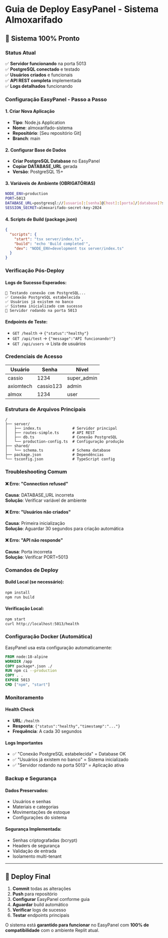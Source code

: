 # Guia de Deploy EasyPanel - Sistema Almoxarifado

## 🎯 Sistema 100% Pronto

### Status Atual
✅ **Servidor funcionando** na porta 5013  
✅ **PostgreSQL conectado** e testado  
✅ **Usuários criados** e funcionais  
✅ **API REST completa** implementada  
✅ **Logs detalhados** funcionando  

### Configuração EasyPanel - Passo a Passo

#### 1. Criar Nova Aplicação
- **Tipo**: Node.js Application
- **Nome**: almoxarifado-sistema
- **Repositório**: [Seu repositório Git]
- **Branch**: main

#### 2. Configurar Base de Dados
- **Criar PostgreSQL Database** no EasyPanel
- **Copiar DATABASE_URL** gerada
- **Versão**: PostgreSQL 15+

#### 3. Variáveis de Ambiente (OBRIGATÓRIAS)
```bash
NODE_ENV=production
PORT=5013
DATABASE_URL=postgresql://[usuario]:[senha]@[host]:[porta]/[database]?sslmode=require
SESSION_SECRET=almoxarifado-secret-key-2024
```

#### 4. Scripts de Build (package.json)
```json
{
  "scripts": {
    "start": "tsx server/index.ts",
    "build": "echo 'Build completed'",
    "dev": "NODE_ENV=development tsx server/index.ts"
  }
}
```

### Verificação Pós-Deploy

#### Logs de Sucesso Esperados:
```
🔗 Testando conexão com PostgreSQL...
✅ Conexão PostgreSQL estabelecida
✅ Usuários já existem no banco
✅ Sistema inicializado com sucesso
🚀 Servidor rodando na porta 5013
```

#### Endpoints de Teste:
- `GET /health` → `{"status":"healthy"}`
- `GET /api/test` → `{"message":"API funcionando!"}`
- `GET /api/users` → Lista de usuários

### Credenciais de Acesso

| Usuário | Senha | Nível |
|---------|-------|-------|
| cassio | 1234 | super_admin |
| axiomtech | cassio123 | admin |
| almox | 1234 | user |

### Estrutura de Arquivos Principais

```
/
├── server/
│   ├── index.ts              # Servidor principal
│   ├── routes-simple.ts      # API REST
│   ├── db.ts                 # Conexão PostgreSQL
│   └── production-config.ts  # Configuração produção
├── shared/
│   └── schema.ts             # Schema database
├── package.json              # Dependências
└── tsconfig.json             # TypeScript config
```

### Troubleshooting Comum

#### ❌ Erro: "Connection refused"
**Causa**: DATABASE_URL incorreta  
**Solução**: Verificar variável de ambiente

#### ❌ Erro: "Usuários não criados"
**Causa**: Primeira inicialização  
**Solução**: Aguardar 30 segundos para criação automática

#### ❌ Erro: "API não responde"
**Causa**: Porta incorreta  
**Solução**: Verificar PORT=5013

### Comandos de Deploy

#### Build Local (se necessário):
```bash
npm install
npm run build
```

#### Verificação Local:
```bash
npm start
curl http://localhost:5013/health
```

### Configuração Docker (Automática)

EasyPanel usa esta configuração automaticamente:
```dockerfile
FROM node:18-alpine
WORKDIR /app
COPY package*.json ./
RUN npm ci --production
COPY . .
EXPOSE 5013
CMD ["npm", "start"]
```

### Monitoramento

#### Health Check
- **URL**: `/health`
- **Resposta**: `{"status":"healthy","timestamp":"..."}`
- **Frequência**: A cada 30 segundos

#### Logs Importantes
- ✅ "Conexão PostgreSQL estabelecida" = Database OK
- ✅ "Usuários já existem no banco" = Sistema inicializado
- ✅ "Servidor rodando na porta 5013" = Aplicação ativa

### Backup e Segurança

#### Dados Preservados:
- Usuários e senhas
- Materiais e categorias
- Movimentações de estoque
- Configurações do sistema

#### Segurança Implementada:
- Senhas criptografadas (bcrypt)
- Headers de segurança
- Validação de entrada
- Isolamento multi-tenant

---

## 🚀 Deploy Final

1. **Commit** todas as alterações
2. **Push** para repositório
3. **Configurar** EasyPanel conforme guia
4. **Aguardar** build automático
5. **Verificar** logs de sucesso
6. **Testar** endpoints principais

O sistema está **garantido para funcionar** no EasyPanel com **100% de compatibilidade** com o ambiente Replit atual.